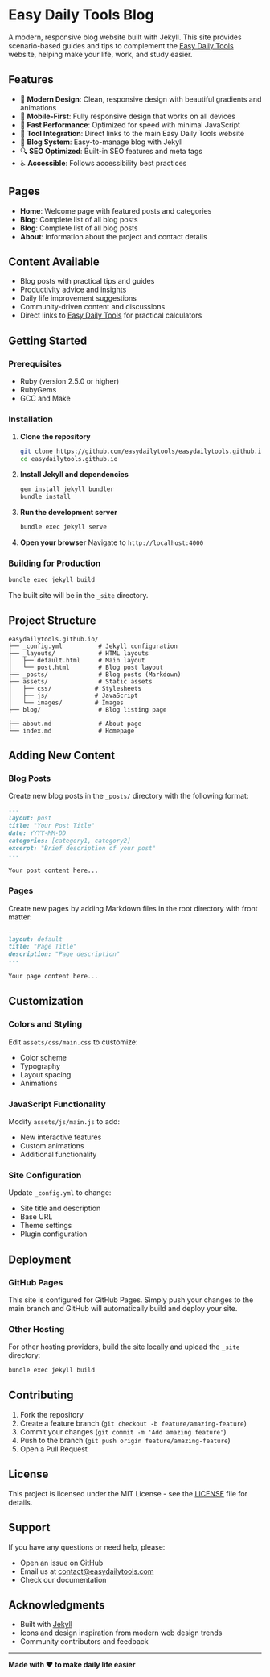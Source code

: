 # Easy Daily Tools Blog

A modern, responsive blog website built with Jekyll. This site provides scenario-based guides and tips to complement the [Easy Daily Tools](https://www.easydailytools.com/en) website, helping make your life, work, and study easier.

## Features

- 🎨 **Modern Design**: Clean, responsive design with beautiful gradients and animations
- 📱 **Mobile-First**: Fully responsive design that works on all devices
- 🚀 **Fast Performance**: Optimized for speed with minimal JavaScript
- 🔗 **Tool Integration**: Direct links to the main Easy Daily Tools website
- 📝 **Blog System**: Easy-to-manage blog with Jekyll
- 🔍 **SEO Optimized**: Built-in SEO features and meta tags
- ♿ **Accessible**: Follows accessibility best practices

## Pages

- **Home**: Welcome page with featured posts and categories
- **Blog**: Complete list of all blog posts
- **Blog**: Complete list of all blog posts
- **About**: Information about the project and contact details

## Content Available

- Blog posts with practical tips and guides
- Productivity advice and insights
- Daily life improvement suggestions
- Community-driven content and discussions
- Direct links to [Easy Daily Tools](https://www.easydailytools.com/en) for practical calculators

## Getting Started

### Prerequisites

- Ruby (version 2.5.0 or higher)
- RubyGems
- GCC and Make

### Installation

1. **Clone the repository**
   ```bash
   git clone https://github.com/easydailytools/easydailytools.github.io.git
   cd easydailytools.github.io
   ```

2. **Install Jekyll and dependencies**
   ```bash
   gem install jekyll bundler
   bundle install
   ```

3. **Run the development server**
   ```bash
   bundle exec jekyll serve
   ```

4. **Open your browser**
   Navigate to `http://localhost:4000`

### Building for Production

```bash
bundle exec jekyll build
```

The built site will be in the `_site` directory.

## Project Structure

```
easydailytools.github.io/
├── _config.yml          # Jekyll configuration
├── _layouts/            # HTML layouts
│   ├── default.html     # Main layout
│   └── post.html        # Blog post layout
├── _posts/              # Blog posts (Markdown)
├── assets/              # Static assets
│   ├── css/            # Stylesheets
│   ├── js/             # JavaScript
│   └── images/         # Images
├── blog/                # Blog listing page

├── about.md             # About page
└── index.md             # Homepage
```

## Adding New Content

### Blog Posts

Create new blog posts in the `_posts/` directory with the following format:

```markdown
---
layout: post
title: "Your Post Title"
date: YYYY-MM-DD
categories: [category1, category2]
excerpt: "Brief description of your post"
---

Your post content here...
```



### Pages

Create new pages by adding Markdown files in the root directory with front matter:

```markdown
---
layout: default
title: "Page Title"
description: "Page description"
---

Your page content here...
```

## Customization

### Colors and Styling

Edit `assets/css/main.css` to customize:
- Color scheme
- Typography
- Layout spacing
- Animations

### JavaScript Functionality

Modify `assets/js/main.js` to add:
- New interactive features
- Custom animations
- Additional functionality

### Site Configuration

Update `_config.yml` to change:
- Site title and description
- Base URL
- Theme settings
- Plugin configuration

## Deployment

### GitHub Pages

This site is configured for GitHub Pages. Simply push your changes to the main branch and GitHub will automatically build and deploy your site.

### Other Hosting

For other hosting providers, build the site locally and upload the `_site` directory:

```bash
bundle exec jekyll build
```

## Contributing

1. Fork the repository
2. Create a feature branch (`git checkout -b feature/amazing-feature`)
3. Commit your changes (`git commit -m 'Add amazing feature'`)
4. Push to the branch (`git push origin feature/amazing-feature`)
5. Open a Pull Request

## License

This project is licensed under the MIT License - see the [LICENSE](LICENSE) file for details.

## Support

If you have any questions or need help, please:

- Open an issue on GitHub
- Email us at contact@easydailytools.com
- Check our documentation

## Acknowledgments

- Built with [Jekyll](https://jekyllrb.com/)
- Icons and design inspiration from modern web design trends
- Community contributors and feedback

---

**Made with ❤️ to make daily life easier**
